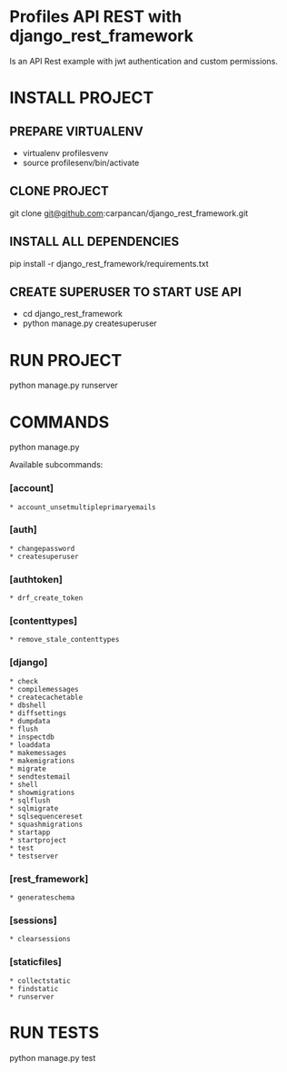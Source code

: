 # Profiles API REST with django_rest_framework

Is an API Rest example with jwt authentication and custom permissions.

# INSTALL PROJECT

## PREPARE VIRTUALENV
* virtualenv profilesvenv
* source profilesenv/bin/activate

## CLONE PROJECT
git clone git@github.com:carpancan/django_rest_framework.git

## INSTALL ALL DEPENDENCIES
pip install -r django_rest_framework/requirements.txt

## CREATE SUPERUSER TO START USE API
* cd django_rest_framework
* python manage.py createsuperuser

# RUN PROJECT
python manage.py runserver

# COMMANDS
python manage.py 

Available subcommands:

### [account]
    * account_unsetmultipleprimaryemails

### [auth]
    * changepassword
    * createsuperuser

### [authtoken]
    * drf_create_token

### [contenttypes]
    * remove_stale_contenttypes

### [django]
    * check
    * compilemessages
    * createcachetable
    * dbshell
    * diffsettings
    * dumpdata
    * flush
    * inspectdb
    * loaddata
    * makemessages
    * makemigrations
    * migrate
    * sendtestemail
    * shell
    * showmigrations
    * sqlflush
    * sqlmigrate
    * sqlsequencereset
    * squashmigrations
    * startapp
    * startproject
    * test
    * testserver

### [rest_framework]
    * generateschema

### [sessions]
    * clearsessions

### [staticfiles]
    * collectstatic
    * findstatic
    * runserver

# RUN TESTS
python manage.py test
